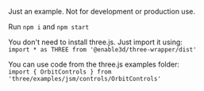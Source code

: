 Just an example. Not for development or production use.

Run `npm i` and `npm start`

You don't need to install three.js. Just import it using:  
`import * as THREE from '@enable3d/three-wrapper/dist'`

You can use code from the three.js examples folder:  
`import { OrbitControls } from 'three/examples/jsm/controls/OrbitControls'`
